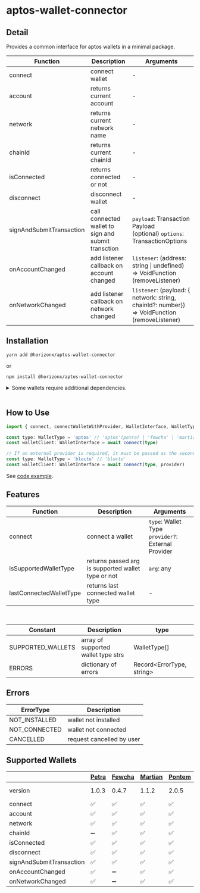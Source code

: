 # aptos-wallet-connector

## Detail

Provides a common interface for aptos wallets in a minimal package.

| Function                 | Description                                         | Arguments                                                                                    |
| ------------------------ | --------------------------------------------------- | -------------------------------------------------------------------------------------------- |
| connect                  | connect wallet                                      | -                                                                                            |
| account                  | returns current account                             | -                                                                                            |
| network                  | returns current network name                        | -                                                                                            |
| chainId                  | returns current chainId                             | -                                                                                            |
| isConnected              | returns connected or not                            | -                                                                                            |
| disconnect               | disconnect wallet                                   | -                                                                                            |
| signAndSubmitTransaction | call connected wallet to sign and submit transction | `payload`: Transaction Payload<br> (optional) `options`: TransactionOptions                  |
| onAccountChanged         | add listener callback on account changed            | `listener`: (address: string \| undefined) => VoidFunction (removeListener)                  |
| onNetworkChanged         | add listener callback on network changed            | `listener`: (payload: { network: string, chainId?: number}) => VoidFunction (removeListener) |

## Installation

```
yarn add @horizonx/aptos-wallet-connector
```

or

```
npm install @horizonx/aptos-wallet-connector
```

<details>
<summary>Some wallets require additional dependencies.</summary>

- Blocto
  
  Dependencies:
  ```
  @blocto/sdk
  ```
  Example:
  ```typescript
  import BloctoSDK from '@blocto/sdk'
  import { connect, WalletInterface, WalletType } from '@horizonx/aptos-wallet-connector'

  const walletClient: WalletInterface = await connect('blcto', new BloctoSDK({ aptos: { chainId: 1 } }).aptos!)
  ```

</details>

<br>

## How to Use

```typescript
import { connect, connectWalletWithProvider, WalletInterface, WalletType } from '@horizonx/aptos-wallet-connector'

const type: WalletType = 'aptos' // 'aptos'(petra) | 'fewcha' | 'martian' | 'pontem'
const walletClient: WalletInterface = await connect(type)

// If an external provider is required, it must be passed as the second argument.
const type: WalletType = 'blocto' // 'blocto'
const walletClient: WalletInterface = await connect(type, provider)
```

See [code example](https://github.com/horizonx-tech/aptos-module-explorer/blob/main/src/hooks/useWallet.tsx).

## Features

| Function                | Description                                        | Arguments                                             |
| ----------------------- | -------------------------------------------------- | ----------------------------------------------------- |
| connect                 | connect a wallet                                   | `type`: Wallet Type<br>`provider?`: External Provider |
| isSupportedWalletType   | returns passed arg is supported wallet type or not | `arg`: any                                            |
| lastConnectedWalletType | returns last connected wallet type                 | -                                                     |

<br>

| Constant          | Description                         | type                      |
| ----------------- | ----------------------------------- | ------------------------- |
| SUPPORTED_WALLETS | array of supported wallet type strs | WalletType[]              |
| ERRORS            | dictionary of errors                | Record<ErrorType, string> |

## Errors

| ErrorType     | Description               |
| ------------- | ------------------------- |
| NOT_INSTALLED | wallet not installed      |
| NOT_CONNECTED | wallet not connected      |
| CANCELLED     | request cancelled by user |

## Supported Wallets

|                          | [Petra](https://petra.app/) | [Fewcha](https://fewcha.app/) | [Martian](https://martianwallet.xyz/) | [Pontem](https://pontem.network/) | [Blocto](https://portto.com/download) |
| ------------------------ | --------------------------- | ----------------------------- | ------------------------------------- | --------------------------------- | ------------------------------------- |
| version                  | 1.0.3                       | 0.4.7                         | 1.1.2                                 | 2.0.5                             | 0.3.9-beta                            |
| connect                  | :white_check_mark:          | :white_check_mark:            | :white_check_mark:                    | :white_check_mark:                | :white_check_mark:                    |
| account                  | :white_check_mark:          | :white_check_mark:            | :white_check_mark:                    | :white_check_mark:                | :white_check_mark:                    |
| network                  | :white_check_mark:          | :white_check_mark:            | :white_check_mark:                    | :white_check_mark:                | :white_check_mark:                    |
| chainId                  | :heavy_minus_sign:          | :white_check_mark:            | :white_check_mark:                    | :white_check_mark:                | :white_check_mark:                    |
| isConnected              | :white_check_mark:          | :white_check_mark:            | :white_check_mark:                    | :white_check_mark:                | :white_check_mark:                    |
| disconnect               | :white_check_mark:          | :white_check_mark:            | :white_check_mark:                    | :white_check_mark:                | :white_check_mark:                    |
| signAndSubmitTransaction | :white_check_mark:          | :white_check_mark:            | :white_check_mark:                    | :white_check_mark:                | :white_check_mark:                    |
| onAccountChanged         | :white_check_mark:          | :heavy_minus_sign:            | :white_check_mark:                    | :white_check_mark:                | :heavy_minus_sign:                    |
| onNetworkChanged         | :white_check_mark:          | :heavy_minus_sign:            | :white_check_mark:                    | :white_check_mark:                | :heavy_minus_sign:                    |

